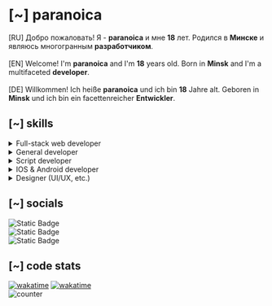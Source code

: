 # [~] paranoica

[RU] Добро пожаловать! Я - __paranoica__ и мне __18__ лет. Родился в __Минске__ и являюсь многогранным __разработчиком__.<br/><br/>
[EN] Welcome! I'm __paranoica__ and I'm __18__ years old. Born in __Minsk__ and I'm a multifaceted __developer__.<br/><br/>
[DE] Willkommen! Ich heiße __paranoica__ und ich bin __18__ Jahre alt. Geboren in __Minsk__ und ich bin ein facettenreicher __Entwickler__.

## [~] skills
<details>
  <summary>Full-stack web developer</summary>
  <dl>
    <dd>
      ❥ SSR, CSR, SSG, SPA<br/>
      ❥ HTML5<br/>
      ❥ JS (jQuery, Node, React, Storybook, Vue, Pinia, Angular, Ember, Redux, etc.)<br/>
      ❥ Python (FastAPI, Flask, SQLAlchemy)<br/>
      ❥ PHP (Laravel, Composer)<br/>
      ❥ CSS (Bootstrap, W3.CSS, Sass, Less)<br/>
      ❥ SQL (mySQl, PostgreSQl)<br/>
      ❥ noSQL (MongoDB, Redis, Cassandra)<br/>
      ❥ HTTP Protocols<br/>
      ❥ Typescript<br/>
      ❥ JSON & XML<br/>
      ❥ Ruby
    </dd>
  </dl>
</details>
<details>
  <summary>General developer</summary>
  <dl>
    <dd>
      ❥ C/C#/C++ (.NET, Windows API, etc.)<br/>
      ❥ Assembler<br/>
      ❥ GO (Docker, etc.)<br/>
      ❥ 1C
    </dd>
  </dl>
</details>
<details>
  <summary>Script developer</summary>
  <dl>
    <dd>
      ❥ Lua<br/>
      ❥ Perl
    </dd>
  </dl>
</details>
<details>
  <summary>IOS & Android developer</summary>
  <dl>
    <dd>
      ❥ Objective-C<br/>
      ❥ Swift<br/>
      ❥ Kotlin<br/>
      ❥ API's, SDK's, etc.<br/>
      ❥ Unity 3D
    </dd>
  </dl>
</details>
<details>
  <summary>Designer (UI/UX, etc.)</summary>
  <dl>
    <dd>
      ❥ Photoshop<br/>
      ❥ Figma<br/>
      ❥ Cinema 4D<br/>
      ❥ Blender<br/>
    </dd>
  </dl>
</details>

## [~] socials
![Static Badge](https://img.shields.io/badge/TG-123?style=for-the-badge&logo=Telegram&color=%23C6C6C6&link=https%3A%2F%2Ft.me%2Fearlyshot)<br/>
![Static Badge](https://img.shields.io/badge/Steam-123?style=for-the-badge&logo=Steam&link=https%3A%2F%2Fsteamcommunity.com%2Fid%2Fpermacrisis%2F)<br/>
![Static Badge](https://img.shields.io/badge/Youtube-123?style=for-the-badge&logo=Youtube&color=%23E34F4F&link=https%3A%2F%2Fwww.youtube.com%2F%40strexxter)<br/>

## [~] code stats
[![wakatime](https://wakatime.com/badge/user/1bf0dcc1-e378-452a-a28c-17476cdb8b37.svg)](https://wakatime.com/@1bf0dcc1-e378-452a-a28c-17476cdb8b37)
[![wakatime](https://wakatime.com/share/@tickcount/82de59a8-7344-4342-b58c-2098dea096c0.svg)](https://wakatime.com/@paranoica)<br/>
![counter](https://moe-counter.glitch.me/get/@paranoica?theme=rule34)<br/>
